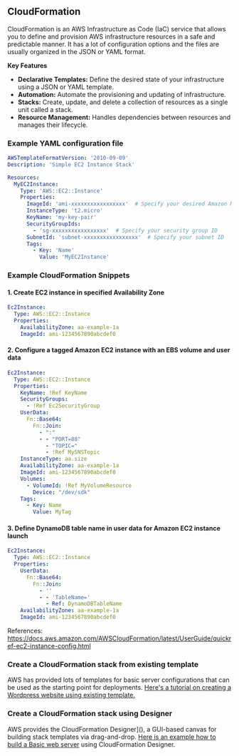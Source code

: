## CloudFormation

CloudFormation is an AWS Infrastructure as Code (IaC) service that allows you to define and provision AWS infrastructure resources in a safe and predictable manner.
It has a lot of configuration options and the files are usually organized in the JSON or YAML format.

**Key Features**
- **Declarative Templates:** Define the desired state of your infrastructure using a JSON or YAML template.
- **Automation:** Automate the provisioning and updating of infrastructure.
- **Stacks:** Create, update, and delete a collection of resources as a single unit called a stack.
- **Resource Management:** Handles dependencies between resources and manages their lifecycle.

### Example YAML configuration file

```yaml
AWSTemplateFormatVersion: '2010-09-09'
Description: 'Simple EC2 Instance Stack'

Resources:
  MyEC2Instance:
    Type: 'AWS::EC2::Instance'
    Properties:
      ImageId: 'ami-xxxxxxxxxxxxxxxxx'  # Specify your desired Amazon Machine Image (AMI)
      InstanceType: 't2.micro'
      KeyName: 'my-key-pair'
      SecurityGroupIds:
        - 'sg-xxxxxxxxxxxxxxxxx'  # Specify your security group ID
      SubnetId: 'subnet-xxxxxxxxxxxxxxxxx'  # Specify your subnet ID
      Tags:
        - Key: 'Name'
          Value: 'MyEC2Instance'
```

### Example CloudFormation Snippets

#### 1. Create EC2 instance in specified Availability Zone
```yaml
Ec2Instance:
  Type: AWS::EC2::Instance
  Properties:
    AvailabilityZone: aa-example-1a
    ImageId: ami-1234567890abcdef0
```

#### 2. Configure a tagged Amazon EC2 instance with an EBS volume and user data
```yaml
Ec2Instance:
  Type: AWS::EC2::Instance
  Properties:
    KeyName: !Ref KeyName
    SecurityGroups:
      - !Ref Ec2SecurityGroup
    UserData:
      Fn::Base64:
        Fn::Join:
          - ":"
          - - "PORT=80"
            - "TOPIC="
            - !Ref MySNSTopic
    InstanceType: aa.size
    AvailabilityZone: aa-example-1a
    ImageId: ami-1234567890abcdef0
    Volumes:
      - VolumeId: !Ref MyVolumeResource
        Device: "/dev/sdk"
    Tags:
      - Key: Name
        Value: MyTag
```

#### 3. Define DynamoDB table name in user data for Amazon EC2 instance launch

```yaml
Ec2Instance:
  Type: AWS::EC2::Instance
  Properties:
    UserData:
      Fn::Base64:
        Fn::Join:
          - ''
          - - 'TableName='
            - Ref: DynamoDBTableName
    AvailabilityZone: aa-example-1a
    ImageId: ami-1234567890abcdef0
```

References: https://docs.aws.amazon.com/AWSCloudFormation/latest/UserGuide/quickref-ec2-instance-config.html


### Create a CloudFormation stack from existing template

AWS has provided lots of templates for basic server configurations that can be used as the starting point for deployments. [Here's a tutorial on creating a Wordpress website using existing template.](https://docs.aws.amazon.com/AWSCloudFormation/latest/UserGuide/GettingStarted.Walkthrough.html)

### Create a CloudFormation stack using Designer
AWS provides the CloudFormation Designer](), a GUI-based canvas for building stack templates via drag-and-drop. [Here is an example how to build a Basic web server](https://docs.aws.amazon.com/AWSCloudFormation/latest/UserGuide/working-with-templates-cfn-designer-walkthrough-createbasicwebserver.html) using CloudFormation Designer.